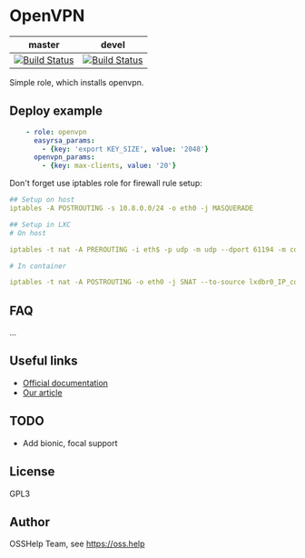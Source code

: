 # OpenVPN

| master | devel |
| -------- | -------- |
| [![Build Status](https://drone.osshelp.ru/api/badges/ansible/openvpn/status.svg)](https://drone.osshelp.ru/ansible/openvpn) | [![Build Status](https://drone.osshelp.ru/api/badges/ansible/openvpn/status.svg?ref=refs/heads/devel)](https://drone.osshelp.ru/ansible/openvpn) |

Simple role, which installs openvpn.

## Deploy example

``` yaml
    - role: openvpn
      easyrsa_params:
        - {key: 'export KEY_SIZE', value: '2048'}
      openvpn_params:
        - {key: max-clients, value: '20'}

```

Don't forget use iptables role for firewall rule setup:

``` yaml
## Setup on host
iptables -A POSTROUTING -s 10.8.0.0/24 -o eth0 -j MASQUERADE

## Setup in LXC
# On host

iptables -t nat -A PREROUTING -i eth$ -p udp -m udp --dport 61194 -m comment --comment "lxc-openvpn openvpn" -j DNAT --to-destination <cont_IP>:61194

# In container

iptables -t nat -A POSTROUTING -o eth0 -j SNAT --to-source lxdbr0_IP_container

```

## FAQ

...

## Useful links

- [Official documentation](https://openvpn.net/community-resources/reference-manual-for-openvpn-2-4/)
- [Our article](https://oss.help/kb592)

## TODO

- Add bionic, focal support

## License

GPL3

## Author

OSSHelp Team, see <https://oss.help>
